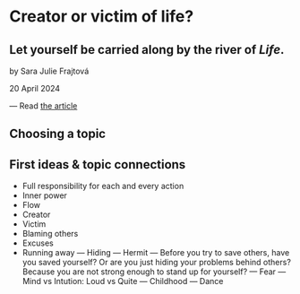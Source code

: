 # Creator or victim of life? #
## Let yourself be carried along by the river of _Life_. ##

by Sara Julie Frajtová

20 April 2024

— Read [the article](./index.md) <!-- index.md -->

## Choosing a topic

## First ideas & topic connections
- Full responsibility for each and every action
- Inner power
- Flow
- Creator
- Victim
- Blaming others
- Excuses
- Running away 
— Hiding 
— Hermit 
— Before you try to save others, have you saved yourself? Or are you just hiding your problems behind others? Because you are not strong enough to stand up for yourself?
— Fear 
— Mind vs Intution: Loud vs Quite
— Childhood
— Dance
